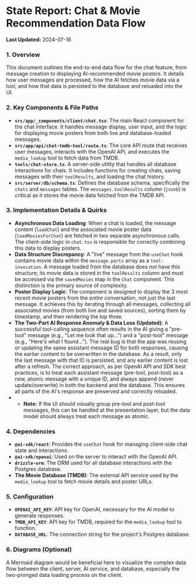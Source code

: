 # State Report: Chat & Movie Recommendation Data Flow

**Last Updated:** 2024-07-16

### 1. Overview
This document outlines the end-to-end data flow for the chat feature, from message creation to displaying AI-recommended movie posters. It details how user messages are processed, how the AI fetches movie data via a tool, and how that data is persisted to the database and reloaded into the UI.

### 2. Key Components & File Paths
-   **`src/app/_components/client/chat.tsx`**: The main React component for the chat interface. It handles message display, user input, and the logic for displaying movie posters from both live and database-loaded messages.
-   **`src/app/api/chat-tmdb-tool/route.ts`**: The core API route that receives user messages, interacts with the OpenAI API, and executes the `media_lookup` tool to fetch data from TMDB.
-   **`tools/chat-store.ts`**: A server-side utility that handles all database interactions for chats. It includes functions for creating chats, saving messages with their `toolResults`, and loading the chat history.
-   **`src/server/db/schema.ts`**: Defines the database schema, specifically the `chats` and `messages` tables. The `messages.toolResults` column (`jsonb`) is critical as it stores the movie data fetched from the TMDB API.

### 3. Implementation Details & Quirks
-   **Asynchronous Data Loading**: When a chat is loaded, the message content (`loadChat`) and the associated movie poster data (`loadMoviesForChat`) are fetched in two separate asynchronous calls. The client-side logic in `chat.tsx` is responsible for correctly combining this data to display posters.
-   **Data Structure Discrepancy**: A "live" message from the `useChat` hook contains movie data within the `message.parts` array as a `tool-invocation`. A message loaded from the database does *not* have this structure; its movie data is stored in the `toolResults` column and must be accessed via the `savedMovies` map in the `Chat` component. This distinction is the primary source of complexity.
-   **Poster Display Logic**: The component is designed to display the 3 most recent movie posters from the *entire* conversation, not just the last message. It achieves this by iterating through all messages, collecting all associated movies (from both live and saved sources), sorting them by timestamp, and then rendering the top three.
-   **The Two-Part AI Response Anomaly & Data Loss (Updated)**: A successful tool-calling sequence often results in the AI giving a "pre-tool" message (e.g., "Let me look that up...") and a "post-tool" message (e.g., "Here's what I found..."). The real bug is that the app was reusing or updating the same assistant message ID for both responses, causing the earlier content to be overwritten in the database. As a result, only the last message with that ID is persisted, and any earlier content is lost after a refresh. The correct approach, as per OpenAI API and SDK best practices, is to treat each assistant message (pre-tool, post-tool) as a new, atomic message with a unique ID, and always append (never update/overwrite) in both the backend and the database. This ensures all parts of the AI's response are preserved and correctly reloaded.
-   -   **Note:** If the UI should visually group pre-tool and post-tool messages, this can be handled at the presentation layer, but the data model should always treat each message as atomic.

### 4. Dependencies
-   **`@ai-sdk/react`**: Provides the `useChat` hook for managing client-side chat state and interactions.
-   **`@ai-sdk/openai`**: Used on the server to interact with the OpenAI API.
-   **`drizzle-orm`**: The ORM used for all database interactions with the Postgres database.
-   **The Movie Database (TMDB)**: The external API service used by the `media_lookup` tool to fetch movie details and poster URLs.

### 5. Configuration
-   **`OPENAI_API_KEY`**: API key for OpenAI, necessary for the AI model to generate responses.
-   **`TMDB_API_KEY`**: API key for TMDB, required for the `media_lookup` tool to function.
-   **`DATABASE_URL`**: The connection string for the project's Postgres database.

### 6. Diagrams (Optional)
A Mermaid diagram would be beneficial here to visualize the complex data flow between the client, server, AI service, and database, especially the two-pronged data loading process on the client. 